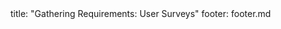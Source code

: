 <frontmatter>
title: "Gathering Requirements: User Surveys"
footer: footer.md
</frontmatter>

<include src="unit-inPage-asFlat.md" boilerplate />